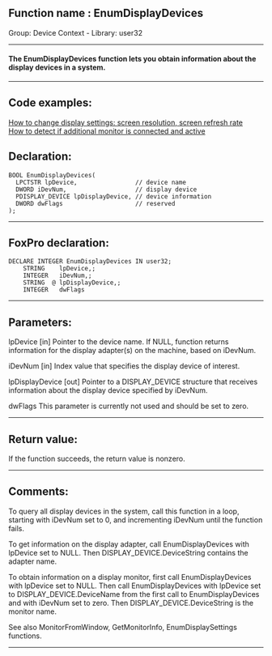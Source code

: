 
## Function name : EnumDisplayDevices
Group: Device Context - Library: user32    
***  


#### The EnumDisplayDevices function lets you obtain information about the display devices in a system. 
***  


## Code examples:
[How to change display settings: screen resolution, screen refresh rate](../../samples/sample_374.md)  
[How to detect if additional monitor is connected and active](../../samples/sample_542.md)  

## Declaration:
```foxpro  
BOOL EnumDisplayDevices(
  LPCTSTR lpDevice,                // device name
  DWORD iDevNum,                   // display device
  PDISPLAY_DEVICE lpDisplayDevice, // device information
  DWORD dwFlags                    // reserved
);  
```  
***  


## FoxPro declaration:
```foxpro  
DECLARE INTEGER EnumDisplayDevices IN user32;
	STRING    lpDevice,;
	INTEGER   iDevNum,;
	STRING  @ lpDisplayDevice,;
	INTEGER   dwFlags  
```  
***  


## Parameters:
lpDevice 
[in] Pointer to the device name. If NULL, function returns information for the display adapter(s) on the machine, based on iDevNum.

iDevNum 
[in] Index value that specifies the display device of interest. 

lpDisplayDevice 
[out] Pointer to a DISPLAY_DEVICE structure that receives information about the display device specified by iDevNum.

dwFlags 
This parameter is currently not used and should be set to zero.  
***  


## Return value:
If the function succeeds, the return value is nonzero.   
***  


## Comments:
To query all display devices in the system, call this function in a loop, starting with iDevNum set to 0, and incrementing iDevNum until the function fails.  
  
To get information on the display adapter, call EnumDisplayDevices with lpDevice set to NULL. Then DISPLAY_DEVICE.DeviceString contains the adapter name.   
  
To obtain information on a display monitor, first call EnumDisplayDevices with lpDevice set to NULL. Then call EnumDisplayDevices with lpDevice set to DISPLAY_DEVICE.DeviceName from the first call to EnumDisplayDevices and with iDevNum set to zero. Then DISPLAY_DEVICE.DeviceString is the monitor name.   
  
See also MonitorFromWindow, GetMonitorInfo, EnumDisplaySettings functions.  
  
***  

